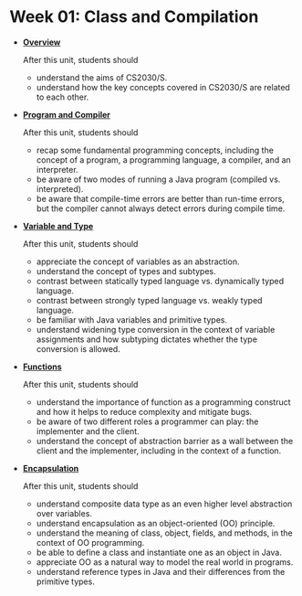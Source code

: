# Week 01: Class and Compilation

<div class="grid cards" markdown>

- [**Overview**](../00-overview.md)

    After this unit, students should
    
    - understand the aims of CS2030/S.
    - understand how the key concepts covered in CS2030/S are related to each other.

- [**Program and Compiler**](../01-compiler.md)

    After this unit, students should
    
    - recap some fundamental programming concepts, including the concept of a program, a programming language, a compiler, and an interpreter.
    - be aware of two modes of running a Java program (compiled vs. interpreted).
    - be aware that compile-time errors are better than run-time errors, but the compiler cannot always detect errors during compile time.
    
- [**Variable and Type**](../02-type.md)

    After this unit, students should
    
    - appreciate the concept of variables as an abstraction.
    - understand the concept of types and subtypes.
    - contrast between statically typed language vs. dynamically typed language.
    - contrast between strongly typed language vs. weakly typed language.
    - be familiar with Java variables and primitive types.
    - understand widening type conversion in the context of variable assignments and how subtyping dictates whether the type conversion is allowed.

- [**Functions**](../03-function.md)

    After this unit, students should

    - understand the importance of function as a programming construct and how it helps to reduce complexity and mitigate bugs.
    - be aware of two different roles a programmer can play: the implementer and the client.
    - understand the concept of abstraction barrier as a wall between the client and the implementer, including in the context of a function.

- [**Encapsulation**](../04-encapsulation.md)

    After this unit, students should

    - understand composite data type as an even higher level abstraction over variables.
    - understand encapsulation as an object-oriented (OO) principle.
    - understand the meaning of class, object, fields, and methods, in the context of OO programming.
    - be able to define a class and instantiate one as an object in Java.
    - appreciate OO as a natural way to model the real world in programs.
    - understand reference types in Java and their differences from the primitive types.

</div>